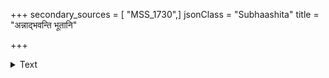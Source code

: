 +++
secondary_sources = [ "MSS_1730",]
jsonClass = "Subhaashita"
title = "अन्नाद्भवन्ति भूतानि"

+++

<details><summary>Text</summary>

अन्नाद्भवन्ति भूतानि पर्जन्यादन्नसंभवः।  
यज्ञाद् भवति पर्जन्यो यज्ञः कर्मसमुद्भवः॥
</details>
